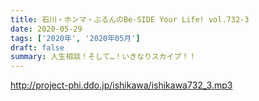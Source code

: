 ```yaml
---
title: 石川・ホンマ・ぶるんのBe-SIDE Your Life! vol.732-3
date: 2020-05-29
tags: ['2020年', '2020年05月']
draft: false
summary: 人生相談！そして…！いきなりスカイプ！！
---
```


http://project-phi.ddo.jp/ishikawa/ishikawa732_3.mp3
